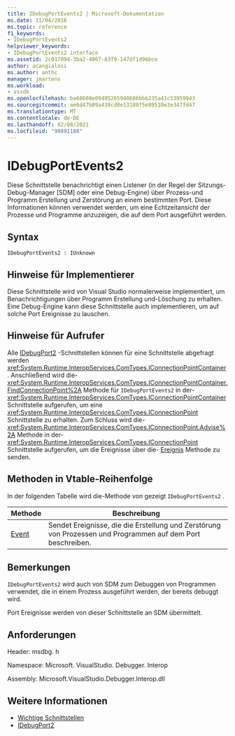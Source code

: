 ```yaml
---
title: IDebugPortEvents2 | Microsoft-Dokumentation
ms.date: 11/04/2016
ms.topic: reference
f1_keywords:
- IDebugPortEvents2
helpviewer_keywords:
- IDebugPortEvents2 interface
ms.assetid: 2c017094-3ba2-4067-83f9-147df1d96bce
author: acangialosi
ms.author: anthc
manager: jmartens
ms.workload:
- vssdk
ms.openlocfilehash: ba68608e09405265940686bbb235a41c53959943
ms.sourcegitcommit: ae6d47b09a439cd0e13180f5e89510e3e347fd47
ms.translationtype: MT
ms.contentlocale: de-DE
ms.lasthandoff: 02/08/2021
ms.locfileid: "99891188"
---
```

# <a name="idebugportevents2"></a>IDebugPortEvents2
Diese Schnittstelle benachrichtigt einen Listener (in der Regel der Sitzungs-Debug-Manager [SDM] oder eine Debug-Engine) über Prozess-und Programm Erstellung und Zerstörung an einem bestimmten Port. Diese Informationen können verwendet werden, um eine Echtzeitansicht der Prozesse und Programme anzuzeigen, die auf dem Port ausgeführt werden.

## <a name="syntax"></a>Syntax

```
IDebugPortEvents2 : IUnknown
```

## <a name="notes-for-implementers"></a>Hinweise für Implementierer
 Diese Schnittstelle wird von Visual Studio normalerweise implementiert, um Benachrichtigungen über Programm Erstellung und-Löschung zu erhalten. Eine Debug-Engine kann diese Schnittstelle auch implementieren, um auf solche Port Ereignisse zu lauschen.

## <a name="notes-for-callers"></a>Hinweise für Aufrufer
 Alle [IDebugPort2](../../../extensibility/debugger/reference/idebugport2.md) -Schnittstellen können für eine Schnittstelle abgefragt werden <xref:System.Runtime.InteropServices.ComTypes.IConnectionPointContainer> . Anschließend wird die- <xref:System.Runtime.InteropServices.ComTypes.IConnectionPointContainer.FindConnectionPoint%2A> Methode für `IDebugPortEvents2` in der- <xref:System.Runtime.InteropServices.ComTypes.IConnectionPointContainer> Schnittstelle aufgerufen, um eine <xref:System.Runtime.InteropServices.ComTypes.IConnectionPoint> Schnittstelle zu erhalten. Zum Schluss wird die- <xref:System.Runtime.InteropServices.ComTypes.IConnectionPoint.Advise%2A> Methode in der- <xref:System.Runtime.InteropServices.ComTypes.IConnectionPoint> Schnittstelle aufgerufen, um die Ereignisse über die- [Ereignis](../../../extensibility/debugger/reference/idebugportevents2-event.md) Methode zu senden.

## <a name="methods-in-vtable-order"></a>Methoden in Vtable-Reihenfolge
 In der folgenden Tabelle wird die-Methode von gezeigt `IDebugPortEvents2` .

|Methode|Beschreibung|
|------------|-----------------|
|[Event](../../../extensibility/debugger/reference/idebugportevents2-event.md)|Sendet Ereignisse, die die Erstellung und Zerstörung von Prozessen und Programmen auf dem Port beschreiben.|

## <a name="remarks"></a>Bemerkungen
 `IDebugPortEvents2` wird auch von SDM zum Debuggen von Programmen verwendet, die in einem Prozess ausgeführt werden, der bereits debuggt wird.

 Port Ereignisse werden von dieser Schnittstelle an SDM übermittelt.

## <a name="requirements"></a>Anforderungen
 Header: msdbg. h

 Namespace: Microsoft. VisualStudio. Debugger. Interop

 Assembly: Microsoft.VisualStudio.Debugger.Interop.dll

## <a name="see-also"></a>Weitere Informationen
- [Wichtige Schnittstellen](../../../extensibility/debugger/reference/core-interfaces.md)
- [IDebugPort2](../../../extensibility/debugger/reference/idebugport2.md)
